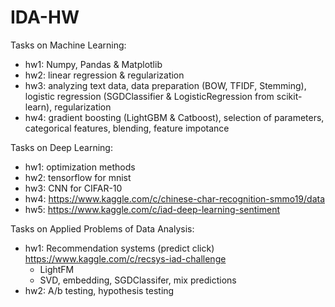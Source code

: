 # IDA-HW
Tasks on Machine Learning:
* hw1: Numpy, Pandas & Matplotlib
* hw2: linear regression & regularization
* hw3: analyzing text data, data preparation (BOW, TFIDF, Stemming), logistic regression (SGDClassifier & LogisticRegression from scikit-learn), regularization
* hw4: gradient boosting (LightGBM & Catboost), selection of parameters, categorical features, blending, feature impotance


Tasks on Deep Learning:
* hw1: optimization methods
* hw2: tensorflow for mnist
* hw3: CNN for CIFAR-10
* hw4: https://www.kaggle.com/c/chinese-char-recognition-smmo19/data
* hw5: https://www.kaggle.com/c/iad-deep-learning-sentiment


Tasks on Applied Problems of Data Analysis:
* hw1: Recommendation systems (predict click) https://www.kaggle.com/c/recsys-iad-challenge
  - LightFM
  - SVD, embedding, SGDClassifer, mix predictions
* hw2: A/b testing, hypothesis testing
